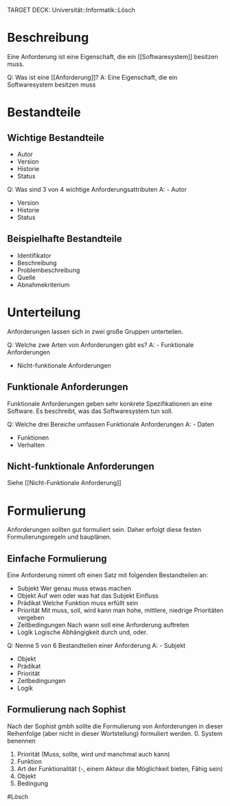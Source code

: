 
TARGET DECK: Universität::Informatik::Lösch

# Beschreibung
Eine Anforderung ist eine Eigenschaft, die ein [[Softwaresystem]] besitzen muss.

Q: Was ist eine [[Anforderung]]? 
A: Eine Eigenschaft, die ein Softwaresystem besitzen muss

# Bestandteile
## Wichtige Bestandteile
- Autor
- Version
- Historie
- Status

Q: Was sind 3 von 4 wichtige Anforderungsattributen
A: - Autor
- Version
- Historie
- Status


## Beispielhafte Bestandteile
- Identifikator
- Beschreibung
- Problembeschreibung
- Quelle
- Abnahmekriterium

# Unterteilung
Anforderungen lassen sich in zwei große Gruppen unterteilen.

Q: Welche zwe Arten von Anforderungen gibt es?
A: - Funktionale Anforderungen
- Nicht-funktionale Anforderungen

## Funktionale Anforderungen
Funktionale Anforderungen geben sehr konkrete Spezifikationen an eine Software. Es beschreibt, was das Softwaresystem tun soll.

Q: Welche drei Bereiche umfassen Funktionale Anforderungen 
A: - Daten
- Funktionen
- Verhalten

## Nicht-funktionale Anforderungen
Siehe [[Nicht-Funktionale Anforderung]]

# Formulierung
Anforderungen sollten gut formuliert sein. Daher erfolgt diese festen Formulierungsregeln und bauplänen.

## Einfache Formulierung
Eine Anforderung nimmt oft einen Satz mit folgenden Bestandteilen an:
- Subjekt
  Wer genau muss etwas machen
- Objekt
  Auf wen oder was hat das Subjekt Einfluss
- Prädikat
  Welche Funktion muss erfüllt sein
- Priorität
  Mit muss, soll, wird kann man hohe, mittlere, niedrige Prioritäten vergeben
- Zeitbedingungen
  Nach wann soll eine Anforderung auftreten
- Logik
Logische Abhängigkeit durch und, oder.

Q: Nenne 5 von 6 Bestandteilen einer Anforderung
A: - Subjekt
- Objekt
- Prädikat
- Priorität
- Zeitbedingungen
- Logik

## Formulierung nach Sophist
Nach der Sophist gmbh sollte die Formulierung von Anforderungen in dieser Reihenfolge (aber nicht in dieser Wortstellung) formuliert werden.
0. System benennen
1. Priorität (Muss, sollte, wird und manchmal auch kann)
2. Funktion
3. Art der Funktionalität (-, einem Akteur die Möglichkeit bieten, Fähig sein)
4. Objekt
5. Bedingung

#Lösch